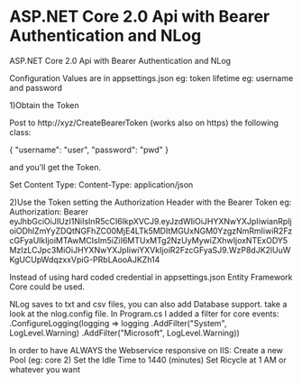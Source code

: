 # ASP.NET Core 2.0 Api with Bearer Authentication and NLog
ASP.NET Core 2.0 Api with Bearer Authentication and NLog

Configuration Values are in appsettings.json
eg: token lifetime
eg: username and password


1)Obtain the Token

Post to http://xyz/CreateBearerToken (works also on https)
the following class:

{
	"username": "user",
	"password": "pwd"
}

and you'll get the Token.

Set Content Type: Content-Type: application/json

2)Use the Token setting the Authorization Header with the Bearer Token
eg: Authorization: Bearer eyJhbGciOiJIUzI1NiIsInR5cCI6IkpXVCJ9.eyJzdWIiOiJHYXNwYXJpIiwianRpIjoiODhlZmYyZDQtNGFhZC00MjE4LTk5MDItMGUxNGM0YzgzNmRmIiwiR2FzcGFyaUlkIjoiMTAwMCIsIm5iZiI6MTUxMTg2NzUyMywiZXhwIjoxNTExODY5MzIzLCJpc3MiOiJHYXNwYXJpIiwiYXVkIjoiR2FzcGFyaSJ9.WzP8dJK2lUuWKgUCUpWdqzxxVpiG-PRbLAooAJKZh14


Instead of using hard coded credential in appsettings.json
Entity Framework Core could be used.

NLog saves to txt and csv files, you can also add Database support.
take a look at the nlog.config file.
In Program.cs I added a filter for core events:
.ConfigureLogging(logging =>
                    logging
                        .AddFilter("System", LogLevel.Warning)
                        .AddFilter("Microsoft", LogLevel.Warning))

						
In order to have ALWAYS the Webservice responsive on IIS:
Create a new Pool (eg: core 2)
Set the Idle Time to 1440 (minutes)
Set Ricycle at 1 AM or whatever you want


